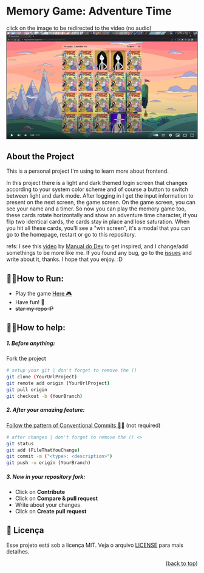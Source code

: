 <div id="top"></div>

# Memory Game: Adventure Time
click on the image to be redirected to the video (no audio)
[![Watch the video](./assets-readme/logo-img.PNG)](https://youtu.be/nVqKD17iHEM)

## About the Project
This is a personal project I'm using to learn more about frontend.

In this project there is a light and dark themed login screen that changes according to your system color scheme and of course a button to switch between light and dark mode.
After logging in I get the input information to present on the next screen, the game screen.
On the game screen, you can see your name and a timer. So now you can play the memory game too, these cards rotate horizontally and show an adventure time character, if you flip two identical cards, the cards stay in place and lose saturation.
When you hit all these cards, you'll see a "win screen", it's a modal that you can go to the homepage, restart or go to this repository.

refs: I see this [video](https://www.youtube.com/watch?v=NV88N1r2Qkg) by [Manual do Dev](https://www.youtube.com/c/ManualdoDev) to get inspired, and I change/add somethings to be more like me.
If you found any bug, go to the [issues](https://github.com/ThiagodePaulaSouza/APS_5-semestre/issues) and write about it, thanks.
I hope that you enjoy. :D

## 🧙‍♂️How to Run:
- Play the game [Here 🎮](https://thiagodepaulasouza.github.io/memory-game/) 
- Have fun! 🎉 
- ~~star my repo :P~~

## 👨‍💻How to help:
##### 1. Before anything:
Fork the project

```bash
# setup your git | don't forget to remove the ()
git clone (YourUrlProject)
git remote add origin (YourUrlProject)
git pull origin
git checkout -b (YourBranch)
```

##### 2. After your amazing feature:
[Follow the pattern of Conventional Commits 🕵️‍♀️](https://www.conventionalcommits.org/en/v1.0.0/) (not required) 
```bash
# after changes | don't forget to remove the () <>
git status
git add (FileThatYouChange)
git commit -m ("<type>: <description>")
git push -u origin (YourBranch)
```

##### 3. Now in your repository fork:
- Click on **Contribute**
- Click on **Compare & pull request**
- Write about your changes
- Click on **Create pull request**

## :memo: Licença

Esse projeto está sob a licença MIT. Veja o arquivo [LICENSE](.github/LICENSE.md) para mais detalhes.

<p align="right">(<a href="#top">back to top</a>)</p>